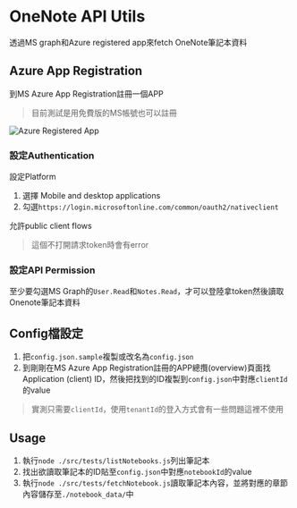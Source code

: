 # OneNote API Utils

透過MS graph和Azure registered app來fetch OneNote筆記本資料

## Azure App Registration
到MS Azure App Registration註冊一個APP
> 目前測試是用免費版的MS帳號也可以註冊

![Azure Registered App](image.png)

### 設定Authentication
設定Platform
1. 選擇 Mobile and desktop applications
2. 勾選`https://login.microsoftonline.com/common/oauth2/nativeclient`

允許public client flows
> 這個不打開請求token時會有error

### 設定API Permission
至少要勾選MS Graph的`User.Read`和`Notes.Read`，才可以登陸拿token然後讀取Onenote筆記本資料


## Config檔設定
1. 把`config.json.sample`複製或改名為`config.json`
2. 到剛剛在MS Azure App Registration註冊的APP總攬(overview)頁面找Application (client) ID，然後把找到的ID複製到`config.json`中對應`clientId`的value
> 實測只需要`clientId`，使用`tenantId`的登入方式會有一些問題這裡不使用

## Usage
1. 執行`node ./src/tests/listNotebooks.js`列出筆記本
2. 找出欲讀取筆記本的ID貼至`config.json`中對應`notebookId`的value
3. 執行`node ./src/tests/fetchNotebook.js`讀取筆記本內容，並將對應的章節內容儲存至`./notebook_data/`中